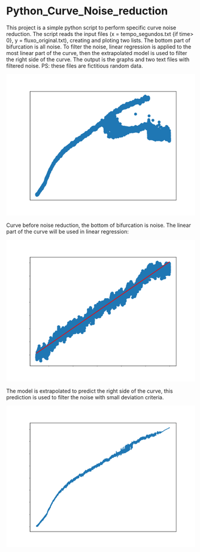 # Python_Curve_Noise_reduction

This project is a simple python script to perform specific curve noise reduction.
The script reads the input files (x = tempo_segundos.txt {if time> 0}, y = fluxo_original.txt), creating and ploting two lists.
The bottom part of bifurcation is all noise. 
To filter the noise, linear regression is applied to the most linear part of the curve, then the extrapolated model is used to filter the right side of the curve.
The output is the graphs and two text files with filtered noise.
PS: these files are fictitious random data.

![initial curve](https://github.com/amandaventurac/Python_Curve_Noise_reduction/blob/main/before_noise_reduction.png)

Curve before noise reduction, the bottom of bifurcation is noise. The linear part of the curve will be used in linear regression:

![linreg](https://github.com/amandaventurac/Python_Curve_Noise_reduction/blob/main/linear_model.png)


The model is extrapolated to predict the right side of the curve, this prediction is used to filter the noise with small deviation criteria.

![final](https://github.com/amandaventurac/Python_Curve_Noise_reduction/blob/main/filteres_curve.png)

